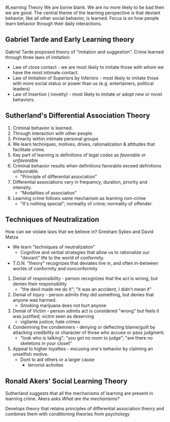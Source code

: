 #Learning Theory
We are borne blank. We are no more likely to be bad then we are good. 
The central theme of the learning perspective is that deviant behavior,
like all other social behavior, is learned. Focus is on how people learn
behavior through their daily interactions. 

## Gabriel Tarde and Early Learning theory
Gabriel Tarde proposed theory of "imitation and suggestion". Crime
learned through three laws of imitation:
  * Law of close contact - we are most likely to imitate those with
    whom we have the most intimate contact.
  * Law of Imitation of Superiors by Inferiors - most likely to imitate
    those with more social status or power than us (e.g. entertainers,
    political leaders)
  * Law of Insertion ( novelty) - most likely to imitate or adopt new or
    novel behaviors.    

## Sutherland's Differential Association Theory
  1. Criminal behavior is learned.
  2. Through interaction with other people.
  3. Primarily within intimate personal groups
  4. We learn techniques, motives, drives, rationalization & attitudes
     that facilitate crime.
  5. Key part of learning is definitions of legal codes as *favorable* or *unfavorable*
  6. Criminal behavior results when definitions favorable exceed
     definitions unfavorable.
     * "Principle of differential association"
  7. Differential associations vary in frequency, duration,
     priority and intensity.
     * "Modalities of association"
  8. Learning crime follows same mechanism as learning non-crime
     * "It's nothing special"; normality of crime; normality of
     offender.

## Techniques of Neutralization
How can we violate laws that we believe in?
Gresham Sykes and David Matza
  * We learn "techniques of neutralization"
    * Cognitive and verbal strategies that allow us to rationalize our
      "deviant" life to the world of conformity.
  * T.O.N. "theory" recognizes that deviates live in, and often
    in-between worlds of conformity and nonconformity
1. Denial of responsibility - person recognizes that the act is wrong,
   but denies their responsibility
   * "the devil made me do it"; "it was an accident, I didn't mean it"
2. Denial of injury - person admits they did something, but denies
   that anyone was harmed.
   * Smoking marijuana does not hurt anyone
3. Denial of Victim - person admits act is considered "wrong" but
   feels it was justified; victim seen as deserving
   * vigilante justice; hate crimes
4. Condemning the condemners - denying or deflecting blame/guilt by
   attacking credibility or character of those who accuse or pass
   judgment.
   * "look who is talking"; "you got no room to judge"; "are there no
     skeletons in your closet"
5. Appeal to higher loyalties - excusing one's behavior by claiming an
   unselfish motive.
   * Dont to aid others or a larger cause
     * terrorist activites

## Ronald Akers' Social Learning Theory

Sutherland suggests that all the mechanisms of learning are present in
learning crime. Akers asks *What are the mechanisms?*

Develops theory that retains principles of differential association
theory and combines them with conditioning theories from psychology


